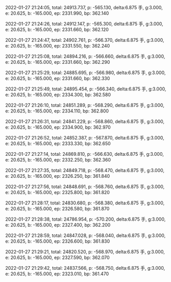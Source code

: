 2022-01-27 21:24:05, total: 24913.737, p: -565.130, delta:6.875 手, g:3.000, e: 20.625, b: -165.000, ep: 2331.990, bp: 362.140

2022-01-27 21:24:26, total: 24912.147, p: -565.300, delta:6.875 手, g:3.000, e: 20.625, b: -165.000, ep: 2331.660, bp: 362.120

2022-01-27 21:24:47, total: 24902.761, p: -566.370, delta:6.875 手, g:3.000, e: 20.625, b: -165.000, ep: 2331.550, bp: 362.240

2022-01-27 21:25:08, total: 24894.216, p: -566.660, delta:6.875 手, g:3.000, e: 20.625, b: -165.000, ep: 2331.660, bp: 362.290

2022-01-27 21:25:29, total: 24885.695, p: -566.980, delta:6.875 手, g:3.000, e: 20.625, b: -165.000, ep: 2331.660, bp: 362.330

2022-01-27 21:25:49, total: 24895.454, p: -566.340, delta:6.875 手, g:3.000, e: 20.625, b: -165.000, ep: 2334.300, bp: 362.580

2022-01-27 21:26:10, total: 24851.289, p: -568.290, delta:6.875 手, g:3.000, e: 20.625, b: -165.000, ep: 2334.110, bp: 362.800

2022-01-27 21:26:31, total: 24841.229, p: -568.860, delta:6.875 手, g:3.000, e: 20.625, b: -165.000, ep: 2334.900, bp: 362.970

2022-01-27 21:26:52, total: 24852.387, p: -567.870, delta:6.875 手, g:3.000, e: 20.625, b: -165.000, ep: 2333.330, bp: 362.650

2022-01-27 21:27:14, total: 24869.810, p: -566.630, delta:6.875 手, g:3.000, e: 20.625, b: -165.000, ep: 2332.250, bp: 362.360

2022-01-27 21:27:35, total: 24849.718, p: -568.470, delta:6.875 手, g:3.000, e: 20.625, b: -165.000, ep: 2326.250, bp: 361.840

2022-01-27 21:27:56, total: 24848.691, p: -568.760, delta:6.875 手, g:3.000, e: 20.625, b: -165.000, ep: 2325.800, bp: 361.820

2022-01-27 21:28:17, total: 24830.680, p: -568.380, delta:6.875 手, g:3.000, e: 20.625, b: -165.000, ep: 2326.580, bp: 361.870

2022-01-27 21:28:38, total: 24786.954, p: -570.200, delta:6.875 手, g:3.000, e: 20.625, b: -165.000, ep: 2327.400, bp: 362.200

2022-01-27 21:28:59, total: 24847.028, p: -568.040, delta:6.875 手, g:3.000, e: 20.625, b: -165.000, ep: 2326.600, bp: 361.830

2022-01-27 21:29:21, total: 24820.520, p: -568.970, delta:6.875 手, g:3.000, e: 20.625, b: -165.000, ep: 2327.590, bp: 362.070

2022-01-27 21:29:42, total: 24837.566, p: -568.750, delta:6.875 手, g:3.000, e: 20.625, b: -165.000, ep: 2323.010, bp: 361.470